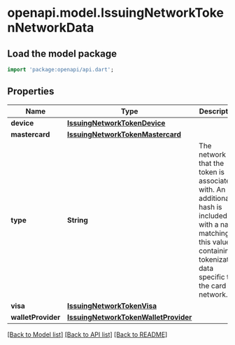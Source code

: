 # openapi.model.IssuingNetworkTokenNetworkData

## Load the model package
```dart
import 'package:openapi/api.dart';
```

## Properties
Name | Type | Description | Notes
------------ | ------------- | ------------- | -------------
**device** | [**IssuingNetworkTokenDevice**](IssuingNetworkTokenDevice.md) |  | [optional] 
**mastercard** | [**IssuingNetworkTokenMastercard**](IssuingNetworkTokenMastercard.md) |  | [optional] 
**type** | **String** | The network that the token is associated with. An additional hash is included with a name matching this value, containing tokenization data specific to the card network. | 
**visa** | [**IssuingNetworkTokenVisa**](IssuingNetworkTokenVisa.md) |  | [optional] 
**walletProvider** | [**IssuingNetworkTokenWalletProvider**](IssuingNetworkTokenWalletProvider.md) |  | [optional] 

[[Back to Model list]](../README.md#documentation-for-models) [[Back to API list]](../README.md#documentation-for-api-endpoints) [[Back to README]](../README.md)



